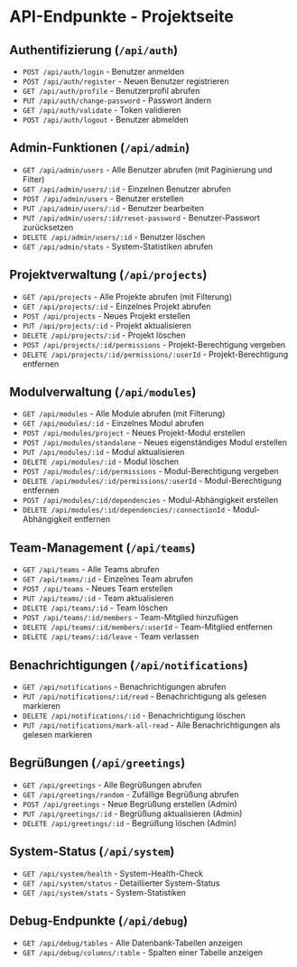 # API-Endpunkte - Projektseite

## Authentifizierung (`/api/auth`)
- `POST /api/auth/login` - Benutzer anmelden
- `POST /api/auth/register` - Neuen Benutzer registrieren
- `GET /api/auth/profile` - Benutzerprofil abrufen
- `PUT /api/auth/change-password` - Passwort ändern
- `GET /api/auth/validate` - Token validieren
- `POST /api/auth/logout` - Benutzer abmelden

## Admin-Funktionen (`/api/admin`)
- `GET /api/admin/users` - Alle Benutzer abrufen (mit Paginierung und Filter)
- `GET /api/admin/users/:id` - Einzelnen Benutzer abrufen
- `POST /api/admin/users` - Benutzer erstellen
- `PUT /api/admin/users/:id` - Benutzer bearbeiten
- `PUT /api/admin/users/:id/reset-password` - Benutzer-Passwort zurücksetzen
- `DELETE /api/admin/users/:id` - Benutzer löschen
- `GET /api/admin/stats` - System-Statistiken abrufen

## Projektverwaltung (`/api/projects`)
- `GET /api/projects` - Alle Projekte abrufen (mit Filterung)
- `GET /api/projects/:id` - Einzelnes Projekt abrufen
- `POST /api/projects` - Neues Projekt erstellen
- `PUT /api/projects/:id` - Projekt aktualisieren
- `DELETE /api/projects/:id` - Projekt löschen
- `POST /api/projects/:id/permissions` - Projekt-Berechtigung vergeben
- `DELETE /api/projects/:id/permissions/:userId` - Projekt-Berechtigung entfernen

## Modulverwaltung (`/api/modules`)
- `GET /api/modules` - Alle Module abrufen (mit Filterung)
- `GET /api/modules/:id` - Einzelnes Modul abrufen
- `POST /api/modules/project` - Neues Projekt-Modul erstellen
- `POST /api/modules/standalone` - Neues eigenständiges Modul erstellen
- `PUT /api/modules/:id` - Modul aktualisieren
- `DELETE /api/modules/:id` - Modul löschen
- `POST /api/modules/:id/permissions` - Modul-Berechtigung vergeben
- `DELETE /api/modules/:id/permissions/:userId` - Modul-Berechtigung entfernen
- `POST /api/modules/:id/dependencies` - Modul-Abhängigkeit erstellen
- `DELETE /api/modules/:id/dependencies/:connectionId` - Modul-Abhängigkeit entfernen

## Team-Management (`/api/teams`)
- `GET /api/teams` - Alle Teams abrufen
- `GET /api/teams/:id` - Einzelnes Team abrufen
- `POST /api/teams` - Neues Team erstellen
- `PUT /api/teams/:id` - Team aktualisieren
- `DELETE /api/teams/:id` - Team löschen
- `POST /api/teams/:id/members` - Team-Mitglied hinzufügen
- `DELETE /api/teams/:id/members/:userId` - Team-Mitglied entfernen
- `DELETE /api/teams/:id/leave` - Team verlassen

## Benachrichtigungen (`/api/notifications`)
- `GET /api/notifications` - Benachrichtigungen abrufen
- `PUT /api/notifications/:id/read` - Benachrichtigung als gelesen markieren
- `DELETE /api/notifications/:id` - Benachrichtigung löschen
- `PUT /api/notifications/mark-all-read` - Alle Benachrichtigungen als gelesen markieren

## Begrüßungen (`/api/greetings`)
- `GET /api/greetings` - Alle Begrüßungen abrufen
- `GET /api/greetings/random` - Zufällige Begrüßung abrufen
- `POST /api/greetings` - Neue Begrüßung erstellen (Admin)
- `PUT /api/greetings/:id` - Begrüßung aktualisieren (Admin)
- `DELETE /api/greetings/:id` - Begrüßung löschen (Admin)

## System-Status (`/api/system`)
- `GET /api/system/health` - System-Health-Check
- `GET /api/system/status` - Detaillierter System-Status
- `GET /api/system/stats` - System-Statistiken

## Debug-Endpunkte (`/api/debug`)
- `GET /api/debug/tables` - Alle Datenbank-Tabellen anzeigen
- `GET /api/debug/columns/:table` - Spalten einer Tabelle anzeigen
